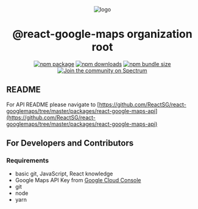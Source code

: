 <div align="center">

![logo](https://raw.githubusercontent.com/ReactSG/react-googlemaps/develop/logo.png)

# @react-google-maps organization root

[![npm package](https://img.shields.io/npm/v/@reactsg/googlemaps)](https://www.npmjs.com/package/@reactsg/googlemaps)
[![npm downloads](https://img.shields.io/npm/dt/@reactsg/googlemaps)](https://www.npmjs.com/package/@reactsg/googlemaps)
[![npm bundle size](https://img.shields.io/bundlephobia/min/@reactsg/googlemaps)](https://www.npmjs.com/package/@reactsg/googlemaps)
[![Join the community on Spectrum](https://withspectrum.github.io/badge/badge.svg)](https://spectrum.chat/react-google-maps)

</div>

## README

For API README please navigate to [https://github.com/ReactSG/react-googlemaps/tree/master/packages/react-google-maps-api](https://github.com/ReactSG/react-googlemaps/tree/master/packages/react-google-maps-api)

## For Developers and Contributors

### Requirements

- basic git, JavaScript, React knowledge
- Google Maps API Key from [Google Cloud Console](https://console.cloud.google.com)
- git
- node
- yarn
